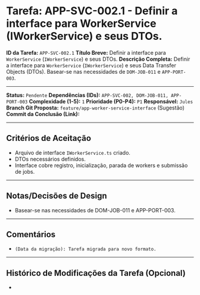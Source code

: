 # Tarefa: APP-SVC-002.1 - Definir a interface para WorkerService (IWorkerService) e seus DTOs.

**ID da Tarefa:** `APP-SVC-002.1`
**Título Breve:** Definir a interface para `WorkerService` (`IWorkerService`) e seus DTOs.
**Descrição Completa:**
Definir a interface para `WorkerService` (`IWorkerService`) e seus Data Transfer Objects (DTOs). Basear-se nas necessidades de `DOM-JOB-011` e `APP-PORT-003`.

---

**Status:** `Pendente`
**Dependências (IDs):** `APP-SVC-002, DOM-JOB-011, APP-PORT-003`
**Complexidade (1-5):** `1`
**Prioridade (P0-P4):** `P1`
**Responsável:** `Jules`
**Branch Git Proposta:** `feature/app-worker-service-interface` (Sugestão)
**Commit da Conclusão (Link):**

---

## Critérios de Aceitação
- Arquivo de interface `IWorkerService.ts` criado.
- DTOs necessários definidos.
- Interface cobre registro, inicialização, parada de workers e submissão de jobs.

---

## Notas/Decisões de Design
- Basear-se nas necessidades de DOM-JOB-011 e APP-PORT-003.

---

## Comentários
- `(Data da migração): Tarefa migrada para novo formato.`

---

## Histórico de Modificações da Tarefa (Opcional)
-
